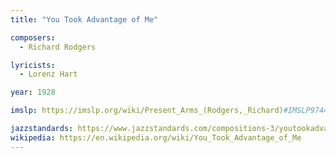```yaml
---
title: "You Took Advantage of Me"

composers:
  - Richard Rodgers

lyricists:
  - Lorenz Hart

year: 1928

imslp: https://imslp.org/wiki/Present_Arms_(Rodgers,_Richard)#IMSLP974427

jazzstandards: https://www.jazzstandards.com/compositions-3/youtookadvantageofme.htm
wikipedia: https://en.wikipedia.org/wiki/You_Took_Advantage_of_Me
---
```

